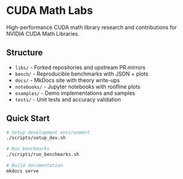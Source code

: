 # CUDA Math Labs

High-performance CUDA math library research and contributions for NVIDIA CUDA Math Libraries.

## Structure
- `libs/` - Forked repositories and upstream PR mirrors
- `bench/` - Reproducible benchmarks with JSON + plots  
- `docs/` - MkDocs site with theory write-ups
- `notebooks/` - Jupyter notebooks with roofline plots
- `examples/` - Demo implementations and samples
- `tests/` - Unit tests and accuracy validation

## Quick Start
```bash
# Setup development environment
./scripts/setup_dev.sh

# Run benchmarks
./scripts/run_benchmarks.sh

# Build documentation
mkdocs serve
```
